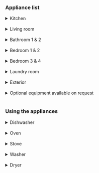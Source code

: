 ### Appliance list

<details>
<summary>Kitchen</summary>
<ul>
<li>Microwave</li>
<li>Coffee machine</li>
<li>Toaster</li>
<li>Kettle</li>
<li>Oven</li>
<li>Dishwasher</li>
<li>Pots</li>
<li>Small appliances</li>
<li>Dishes</li>
</ul>
</details>

<br />

<details>
<summary>Living room</summary>
<ul>
<li>Television</li>
<li>Couch/140cm bed</li>
<li>Wood burning stove</li>
</ul>
</details>

<br />

<details>
<summary>Bathroom 1 & 2</summary>
<ul>
<li>Hairdryer</li>
<li>Bathroom linen</li>
</ul>
</details>

<br />

<details>
<summary>Bedroom 1 & 2</summary>
<ul>
<li>Television</li>
<li>160cm bed</li>
<li>Pillows</li>
<li>Duvet</li>
<li>Coat hangers</li>
<li>2 bathrobes</li>
</ul>
</details>

<br/>

<details>
<summary>Bedroom 3 & 4</summary>
<ul>
<li>Television</li>
<li>2 80cm beds</li>
<li>Pillows</li>
<li>Duvets</li>
<li>Coat hangers</li>
<li>2 bathrobes</li>
</ul>
</details>

<br />
<details>
<summary>Laundry room</summary>

<ul>
<li>Washer dryer</li>
<li>Vacuum cleaner</li>
<li>Iron and ironing board</li>
<li>Cleaning products</li>
</ul>

</details>

<br />

<details>
<summary>Exterior</summary>
<ul>
<li>Garden table and chairs</li>
<li>Sunbeds</li>
<li>Barbecue</li>
<li>Parasol</li>
<li>Spa</li>
</ul>

</details>

<br />

<details>
<summary>Optional equipment available on request</summary>
<ul>
<li>Baby equipment</li>
<li>High chair</li>
<li>Baby bed</li>
<li>Drying rack</li>
</ul>
</details>

<br />

### Using the appliances

<details>
<summary>Dishwasher</summary>  
<ol>
<li>Open the door</li>
<li>Turn on the dishwasher</li>
<li>The ECO 50° programme flashes</li>
<li>Choose a programme</li>
<li>Place the pod</li>
<li>Press START</li>
<li>Close the door</li>
<li>The programme begins</li>
</ol>
</details>

<br />

<details>
<summary>Oven</summary>  
<ol>
<li>Turn on the oven</li>
<li>Touch the oven-shaped button to select a baking mode</li>
<li>Choose a baking time with the switching ring</li>
<li>Touch the thermometer-shaped button to choose the temperature with the switching ring</li>
<li>Start with the Start/Stop button</li>
<li>The oven will start heating up, making a sound once the desired temperature is reached.</li>
</ol>

**The cleaning of the oven is achieved with pyrolysis, do not use cleaning products.**

</details>

<br />

<details>
<summary>Stove</summary>
<ol>
<li>Turn on the stove</li>
<li>Choose the level of heat for the desired cooking zone</li>
</ol>

**Child safety - Activate: press the key symbol for about 5 seconds (stove turned off). Deactivate: press the key symbol for about 5 seconds. The blocking has been deactivated.**

</details>

<br />

<details>
<summary>Washer</summary>
<ol>
<li>Open the door and put in the laundry</li>
<li>Press the Start/Stop button</li>
<li>Select a programme</li>
<li>Select the options (temperature, spinning speed, etc.)</li>
<li>Add the laundry detergent</li>
<li>Press Start/Pause</li>
</ol>
</details>

<br />

<details>
<summary>Dryer</summary>
<ol>
<li>Open the door and put in the wet laundry (no more than 5kg)</li>
<li>Press the Start/Stop button</li>
<li>Do not touch the central programme selection button</li>
<li>Select the desired drying mode in the options</li>
<li>Press the Start/Pause button</li>
</ol>

**It is normal that the « coton » diode stays on by default. It is not linked to the type of clothing. The actual drying time might differ from the announced time, depending on the weight and dampness of the clothing.**

</details>
